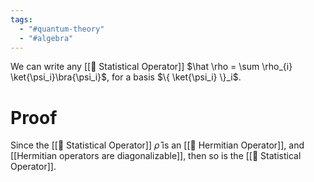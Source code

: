 ```yaml
---
tags:
  - "#quantum-theory"
  - "#algebra"
---
```

We can write any [[📘 Statistical Operator]] $\hat \rho = \sum \rho_{i} \ket{\psi_i}\bra{\psi_i}$, for a basis $\{ \ket{\psi_i} \}_i$. 

# Proof
Since the [[📘 Statistical Operator]] $\hat \rho$ is an [[📘 Hermitian Operator]], and [[Hermitian operators are diagonalizable]], then so is the [[📘 Statistical Operator]].